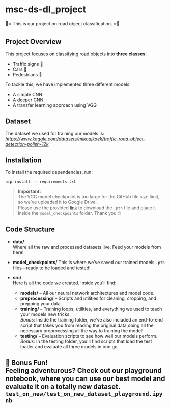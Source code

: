 # msc-ds-dl_project

🚦⭐ This is our project on road object classification. ⭐🚦

## Project Overview

This project focuses on classifying road objects into **three classes**:
- Traffic signs 🛑
- Cars 🚗
- Pedestrians 🚶

To tackle this, we have implemented three different models:
- A simple CNN
- A deeper CNN
- A transfer learning approach using VGG

## Dataset

The dataset we used for training our models is:
*https://www.kaggle.com/datasets/mikoajkoek/traffic-road-object-detection-polish-12k*

## Installation

To install the required dependencies, run:
```bash
pip install -r requirements.txt
```

> **Important:**  
> The VGG model checkpoint is too large for the GitHub file size limit, so we've uploaded it to Google Drive.  
> Please use the provided [link](https://drive.google.com/file/d/1U7YZo03henkOrEvazDZ9AlFz3pboSKlR/view?usp=drive_link) to download the `.pth` file and place it inside the `model_checkpoints` folder.
> Thank you :nerd_face:

## Code Structure

- **data/**  
  Where all the raw and processed datasets live. Feed your models from here!

- **model_checkpoints/**
  This is where we’ve saved our trained models `.pth` files—ready to be loaded and tested!

- **src/**  
  Here is all the code we created. Inside you'll find:
  - **models/** – All our neural network architectures and model code.
  - **preprocessing/** – Scripts and utilities for cleaning, cropping, and prepping your data.
  - **training/** – Training loops, utilities, and everything we used to teach your models new tricks.
      <br>*Bonus:* Inside the training folder, we've also included an end-to-end script that takes you from reading the original data,doing all the necessary preprocessing all the way to training the model!
  - **testing/** – Evaluation scripts to see how well our models perform.
      <br>*Bonus:* In the testing folder, you'll find scripts that load the test loader and evaluate all three models in one go.


🎉 **Bonus Fun!**  
    Feeling adventurous? Check out our playground notebook, where you can use our best model and evaluate it on a totally new dataset. 
    `test_on_new/test_on_new_dataset_playground.ipynb`
---